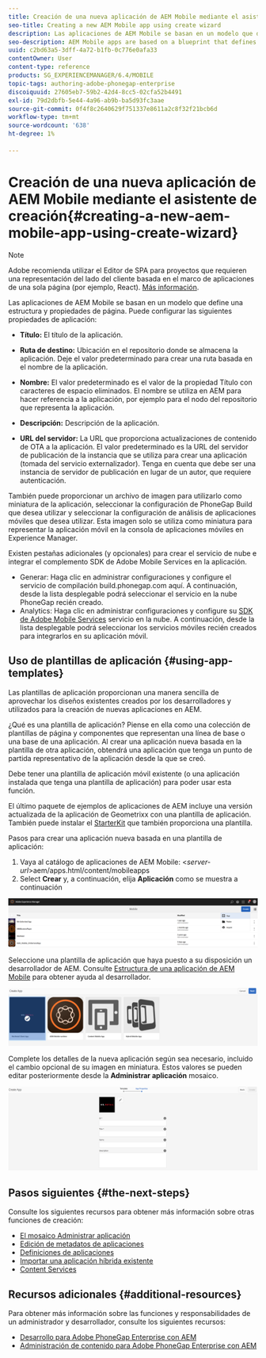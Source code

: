 ```yaml
---
title: Creación de una nueva aplicación de AEM Mobile mediante el asistente de creación
seo-title: Creating a new AEM Mobile app using create wizard
description: Las aplicaciones de AEM Mobile se basan en un modelo que define una estructura y propiedades de página. Siga esta página para obtener información sobre cómo crear una nueva aplicación basada en una plantilla de aplicación.
seo-description: AEM Mobile apps are based on a blueprint that defines a page structure and properties. Follow this page to learn about how to create a new app based on an app template.
uuid: c2bd63a5-3dff-4a72-b1fb-0c776e0afa33
contentOwner: User
content-type: reference
products: SG_EXPERIENCEMANAGER/6.4/MOBILE
topic-tags: authoring-adobe-phonegap-enterprise
discoiquuid: 27605eb7-59b2-42d4-8cc5-02cfa52b4491
exl-id: 79d2dbfb-5e44-4a96-ab9b-ba5d93fc3aae
source-git-commit: 0f4f8c2640629f751337e8611a2c8f32f21bcb6d
workflow-type: tm+mt
source-wordcount: '638'
ht-degree: 1%

---
```


# Creación de una nueva aplicación de AEM Mobile mediante el asistente de creación{#creating-a-new-aem-mobile-app-using-create-wizard}

>[!NOTE]
>
>Adobe recomienda utilizar el Editor de SPA para proyectos que requieren una representación del lado del cliente basada en el marco de aplicaciones de una sola página (por ejemplo, React). [Más información](/help/sites-developing/spa-overview.md).

Las aplicaciones de AEM Mobile se basan en un modelo que define una estructura y propiedades de página. Puede configurar las siguientes propiedades de aplicación:

* **Título:** El título de la aplicación.
* **Ruta de destino:** Ubicación en el repositorio donde se almacena la aplicación. Deje el valor predeterminado para crear una ruta basada en el nombre de la aplicación.

* **Nombre:** El valor predeterminado es el valor de la propiedad Título con caracteres de espacio eliminados. El nombre se utiliza en AEM para hacer referencia a la aplicación, por ejemplo para el nodo del repositorio que representa la aplicación.
* **Descripción:** Descripción de la aplicación.
* **URL del servidor:** La URL que proporciona actualizaciones de contenido de OTA a la aplicación. El valor predeterminado es la URL del servidor de publicación de la instancia que se utiliza para crear una aplicación (tomada del servicio externalizador). Tenga en cuenta que debe ser una instancia de servidor de publicación en lugar de un autor, que requiere autenticación.

También puede proporcionar un archivo de imagen para utilizarlo como miniatura de la aplicación, seleccionar la configuración de PhoneGap Build que desea utilizar y seleccionar la configuración de análisis de aplicaciones móviles que desea utilizar. Esta imagen solo se utiliza como miniatura para representar la aplicación móvil en la consola de aplicaciones móviles en Experience Manager.

Existen pestañas adicionales (y opcionales) para crear el servicio de nube e integrar el complemento SDK de Adobe Mobile Services en la aplicación.

* Generar: Haga clic en administrar configuraciones y configure el servicio de compilación build.phonegap.com aquí. A continuación, desde la lista desplegable podrá seleccionar el servicio en la nube PhoneGap recién creado.
* Analytics: Haga clic en administrar configuraciones y configure su [SDK de Adobe Mobile Services](https://experienceleague.adobe.com/docs/mobile-services/using/manage-app-settings-ug/configuring-app/download-sdk.html) servicio en la nube. A continuación, desde la lista desplegable podrá seleccionar los servicios móviles recién creados para integrarlos en su aplicación móvil.

## Uso de plantillas de aplicación {#using-app-templates}

Las plantillas de aplicación proporcionan una manera sencilla de aprovechar los diseños existentes creados por los desarrolladores y utilizados para la creación de nuevas aplicaciones en AEM.

¿Qué es una plantilla de aplicación? Piense en ella como una colección de plantillas de página y componentes que representan una línea de base o una base de una aplicación.
Al crear una aplicación nueva basada en la plantilla de otra aplicación, obtendrá una aplicación que tenga un punto de partida representativo de la aplicación desde la que se creó.

Debe tener una plantilla de aplicación móvil existente (o una aplicación instalada que tenga una plantilla de aplicación) para poder usar esta función.

El último paquete de ejemplos de aplicaciones de AEM incluye una versión actualizada de la aplicación de Geometrixx con una plantilla de aplicación. También puede instalar el [StarterKit](https://github.com/Adobe-Marketing-Cloud-Apps/aem-phonegap-starter-kit) que también proporciona una plantilla.

Pasos para crear una aplicación nueva basada en una plantilla de aplicación:

1. Vaya al catálogo de aplicaciones de AEM Mobile: &lt;*server-url*>aem/apps.html/content/mobileapps
1. Select **Crear** y, a continuación, elija **Aplicación** como se muestra a continuación

![chlimage_1-158](assets/chlimage_1-158.png)

Seleccione una plantilla de aplicación que haya puesto a su disposición un desarrollador de AEM. Consulte [Estructura de una aplicación de AEM Mobile](/help/mobile/phonegap-structure-an-app.md) para obtener ayuda al desarrollador.

![chlimage_1-159](assets/chlimage_1-159.png)

Complete los detalles de la nueva aplicación según sea necesario, incluido el cambio opcional de su imagen en miniatura. Estos valores se pueden editar posteriormente desde la **Administrar aplicación** mosaico.

![chlimage_1-160](assets/chlimage_1-160.png)

## Pasos siguientes {#the-next-steps}

Consulte los siguientes recursos para obtener más información sobre otras funciones de creación:

* [El mosaico Administrar aplicación](/help/mobile/phonegap-app-details-tile.md)
* [Edición de metadatos de aplicaciones](/help/mobile/phonegap-editmetadata.md)
* [Definiciones de aplicaciones](/help/mobile/phonegap-app-definitions.md)
* [Importar una aplicación híbrida existente](/help/mobile/phonegap-adding-content-to-imported-app.md)
* [Content Services](/help/mobile/develop-content-as-a-service.md)

## Recursos adicionales {#additional-resources}

Para obtener más información sobre las funciones y responsabilidades de un administrador y desarrollador, consulte los siguientes recursos:

* [Desarrollo para Adobe PhoneGap Enterprise con AEM](/help/mobile/developing-in-phonegap.md)
* [Administración de contenido para Adobe PhoneGap Enterprise con AEM](/help/mobile/administer-phonegap.md)
